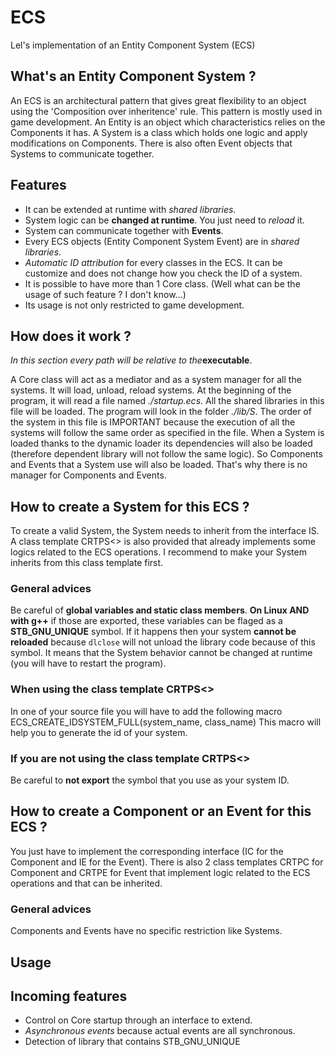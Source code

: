 # ECS

Lel's implementation of an Entity Component System (ECS)

## What's an Entity Component System ?

An ECS is an architectural pattern that gives great flexibility to an object
using the 'Composition over inheritence' rule. This pattern is mostly used in
game development.
An Entity is an object which characteristics relies on the Components it has.
A System is a class which holds one logic and apply modifications on Components.
There is also often Event objects that Systems to communicate together.

## Features

  * It can be extended at runtime with *shared libraries*.
  * System logic can be **changed at runtime**. You just need to *reload* it.
  * System can communicate together with **Events**.
  * Every ECS objects (Entity Component System Event) are in *shared libraries*.
  * *Automatic ID attribution* for every classes in the ECS. It can be
    customize and does not change how you check the ID of a system.
  * It is possible to have more than 1 Core class. (Well what can be the usage
    of such feature ? I don't know...)
  * Its usage is not only restricted to game development.

## How does it work ?

*In this section every path will be relative to the***executable**.

A Core class will act as a mediator and as a system manager for all the systems.
It will load, unload, reload systems. At the beginning of the program, it will
read a file named *./startup.ecs*.
All the shared libraries in this file will be loaded. The program will look in
the folder *./lib/S*. The order of the system in this file is IMPORTANT because
the execution of all the systems will follow the same order as specified in the
file.
When a System is loaded thanks to the dynamic loader its dependencies will also
be loaded (therefore dependent library will not follow the same logic). So
Components and Events that a System use will also be loaded. That's why there is
no manager for Components and Events.

## How to create a System for this ECS ?

To create a valid System, the System needs to inherit from the interface IS. A
class template CRTPS<> is also provided that already implements some logics
related to the ECS operations. I recommend to make your System inherits from
this class template first.

### General advices

Be careful of **global variables and static class members**.
**On Linux AND with g++** if those are exported, these variables can be flaged
as a **STB\_GNU\_UNIQUE** symbol. If it happens then your system **cannot be
reloaded** because `dlclose` will not unload the library code because of this
symbol. It means that the System behavior cannot be changed at runtime (you will
have to restart the program).

### When using the class template CRTPS<>

In one of your source file you will have to add the following macro
  ECS\_CREATE\_IDSYSTEM\_FULL(system\_name, class\_name)
This macro will help you to generate the id of your system.

### If you are not using the class template CRTPS<>

Be careful to **not export** the symbol that you use as your system ID.

## How to create a Component or an Event for this ECS ?

You just have to implement the corresponding interface (IC for the Component and
IE for the Event).
There is also 2 class templates CRTPC for Component and CRTPE for Event that
implement logic related to the ECS operations and that can be inherited.

### General advices

Components and Events have no specific restriction like Systems.

## Usage

## Incoming features

  * Control on Core startup through an interface to extend.
  * *Asynchronous events* because actual events are all synchronous.
  * Detection of library that contains STB\_GNU\_UNIQUE
